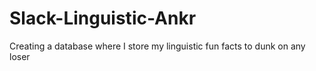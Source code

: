 # Slack-Linguistic-Ankr
Creating a database where I store my linguistic fun facts to dunk on any loser
